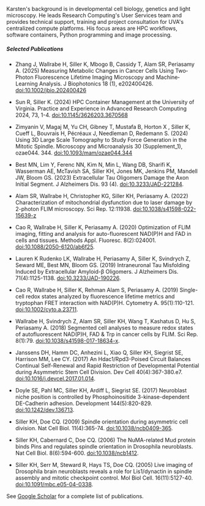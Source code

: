 Karsten's background is in developmental cell biology, genetics and light microscopy. He leads Research Computing's User Services team and provides technical support, training and project consultation for UVA's centralized compute platforms. His focus areas are HPC workflows, software containers, Python programming and image processing.

##### Selected Publications

* Zhang J, Wallrabe H, Siller K, Mbogo B, Cassidy T, Alam SR, Periasamy A. (2025) Measuring Metabolic Changes in Cancer Cells Using Two‐Photon Fluorescence Lifetime Imaging Microscopy and Machine‐Learning Analysis. J Biophotonics 18 (1), e202400426. [doi:10.1002/jbio.202400426](https://onlinelibrary.wiley.com/doi/10.1002/jbio.202400426)

* Sun R, Siller K. (2024) HPC Container Management at the University of Virginia. Practice and Experience in Advanced Research Computing 2024, 73, 1-4. [doi:10.1145/3626203.3670568](https://dl.acm.org/doi/abs/10.1145/3626203.3670568)

* Zimyanin V, Magaj M, Yu CH, Gibney T, Mustafa B, Horton X , Siller K, Cueff L, Bouvrais H, Pécréaux J, Needleman D, Redemann S. (2024) Using 3D Large Scale Tomography to Study Force Generation in the Mitotic Spindle. Microscopy and Microanalysis 30 (Supplement_1), ozae044. 344. [doi:10.1093/mam/ozae044.344](https://doi.org/10.1093/mam/ozae044.344)

* Best MN, Lim Y, Ferenc NN, Kim N, Min L, Wang DB, Sharifi K, Wasserman AE, McTavish SA, Siller KH, Jones MK, Jenkins PM, Mandell JW, Bloom GS. (2023) Extracellular Tau Oligomers Damage the Axon Initial Segment. J Alzheimers Dis. 93 (4). [doi:10.3233/JAD-221284](https://doi.org/10.3233/JAD-221284). 

* Alam SR, Wallrabe H, Christopher KG, Siller KH, Periasamy A. (2022) Characterization of mitochondrial dysfunction due to laser damage by 2-photon FLIM microscopy. Sci Rep. 12:11938. [doi:10.1038/s41598-022-15639-z](https://doi.org/10.1038/s41598-022-15639-z)

* Cao R, Wallrabe H, Siller K, Periasamy A. (2020) Optimization of FLIM imaging, fitting and analysis for auto-fluorescent NAD(P)H and FAD in cells and tissues. Methods Appl. Fluoresc. 8(2):024001. [doi:10.1088/2050-6120/ab6f25](https://doi.org/10.1088/2050-6120/ab6f25).

* Lauren K Rudenko LK, Wallrabe H, Periasamy A, Siller K, Svindrych Z, Seward ME, Best MN, Bloom GS. (2019) Intraneuronal Tau Misfolding Induced by Extracellular Amyloid-β Oligomers. J Alzheimers Dis. 71(4):1125-1138. [doi:10.3233/JAD-190226](https://doi.org/10.3233/jad-190226).

* Cao R, Wallrabe H, Siller K, Rehman Alam S, Periasamy A. (2019) Single-cell redox states analyzed by fluorescence lifetime metrics and tryptophan FRET interaction with NAD(P)H.
Cytometry A. 95(1):110-121. [doi:10.1002/cyto.a.23711](https://doi.org/10.1002/cyto.a.23711).

* Wallrabe H, Svindrych Z, Alam SR, Siller KH, Wang T, Kashatus D, Hu S, Periasamy A. (2018) Segmented cell analyses to measure redox states of autofluorescent NAD(P)H, FAD & Trp in cancer cells by FLIM. Sci Rep. 8(1):79. [doi:10.1038/s41598-017-18634-x](https://doi.org/10.1038/s41598-017-18634-x).

* Janssens DH, Hamm DC, Anhezini L, Xiao Q, Siller KH, Siegrist SE, Harrison MM, Lee CY. (2017) An Hdac1/Rpd3-Poised Circuit Balances Continual Self-Renewal and Rapid Restriction of Developmental Potential during Asymmetric Stem Cell Division. Dev Cell 40(4):367-380.e7. [doi:10.1016/j.devcel.2017.01.014](https://doi.org/10.1016/j.devcel.2017.01.014).

* Doyle SE, Pahl MC, Siller KH, Ardiff L, Siegrist SE. (2017) Neuroblast niche position is controlled by Phosphoinositide 3-kinase-dependent DE-Cadherin adhesion. Development 144(5):820-829. [doi:10.1242/dev.136713](https://doi.org/10.1242/dev.136713).

* Siller KH, Doe CQ. (2009) Spindle orientation during asymmetric cell division. Nat Cell Biol. 11(4):365-74. [doi:10.1038/ncb0409-365](https://doi.org/10.1038/ncb0409-365).

* Siller KH, Cabernard C, Doe CQ. (2006) The NuMA-related Mud protein binds Pins and regulates spindle orientation in Drosophila neuroblasts. Nat Cell Biol. 8(6):594-600. [doi:10.1038/ncb1412](https://doi.org/10.1038/ncb1412).

* Siller KH, Serr M, Steward R, Hays TS, Doe CQ. (2005) Live imaging of Drosophila brain neuroblasts reveals a role for Lis1/dynactin in spindle assembly and mitotic checkpoint control. Mol Biol Cell. 16(11):5127-40. [doi:10.1091/mbc.e05-04-0338](https://doi.org/10.1091/mbc.e05-04-0338).

See [Google Scholar](https://scholar.google.com/citations?hl=en&user=RRCzKhwAAAAJ&view_op=list_works) for a complete list of publications.
